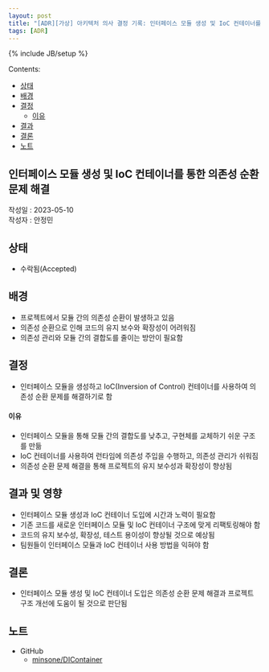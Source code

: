 ```yaml
---
layout: post
title: "[ADR][가상] 아키텍처 의사 결정 기록: 인터페이스 모듈 생성 및 IoC 컨테이너를 통한 의존성 순환 문제 해결"
tags: [ADR]
---
```

{% include JB/setup %}

Contents:

* [상태](#status)
* [배경](#context)
* [결정](#decisions)
  * [이유](#rationale)
* [결과](#consequences)
* [결론](#conclusion)
* [노트](#note)

## 인터페이스 모듈 생성 및 IoC 컨테이너를 통한 의존성 순환 문제 해결

작성일 : 2023-05-10  
작성자 : 안정민

<h2 id="status">상태</h2>

* 수락됨(Accepted)
  
<h2 id="context">배경</h2>

* 프로젝트에서 모듈 간의 의존성 순환이 발생하고 있음
* 의존성 순환으로 인해 코드의 유지 보수와 확장성이 어려워짐
* 의존성 관리와 모듈 간의 결합도를 줄이는 방안이 필요함

<h2 id="decisions">결정</h2>

* 인터페이스 모듈을 생성하고 IoC(Inversion of Control) 컨테이너를 사용하여 의존성 순환 문제를 해결하기로 함

<h4 id="rationale">이유</h4>

* 인터페이스 모듈을 통해 모듈 간의 결합도를 낮추고, 구현체를 교체하기 쉬운 구조를 만듦
* IoC 컨테이너를 사용하여 런타임에 의존성 주입을 수행하고, 의존성 관리가 쉬워짐
* 의존성 순환 문제 해결을 통해 프로젝트의 유지 보수성과 확장성이 향상됨

<h2 id="consequences">결과 및 영향</h2>

* 인터페이스 모듈 생성과 IoC 컨테이너 도입에 시간과 노력이 필요함
* 기존 코드를 새로운 인터페이스 모듈 및 IoC 컨테이너 구조에 맞게 리팩토링해야 함
* 코드의 유지 보수성, 확장성, 테스트 용이성이 향상될 것으로 예상됨
* 팀원들이 인터페이스 모듈과 IoC 컨테이너 사용 방법을 익혀야 함

<h2 id="conclusion">결론</h2>

* 인터페이스 모듈 생성 및 IoC 컨테이너 도입은 의존성 순환 문제 해결과 프로젝트 구조 개선에 도움이 될 것으로 판단됨

<h2 id="notes">노트</h2>

* GitHub
  * [minsone/DIContainer](https://github.com/minsone/DIContainer)
